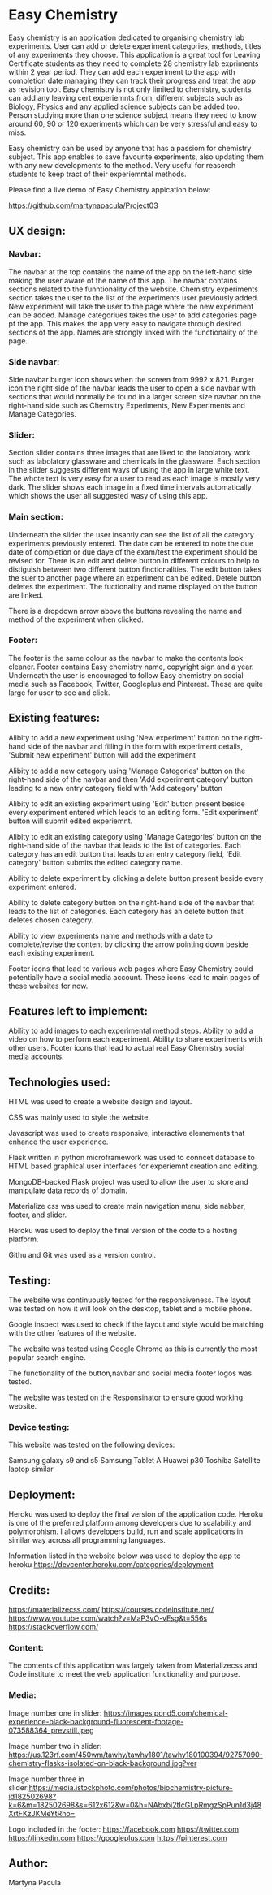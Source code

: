 # Easy Chemistry

Easy chemistry is an application dedicated to organising chemistry lab experiments. User can add or delete experiment categories, methods, titles of any experiments they choose. This application is a great tool for Leaving Certificate students as they need to complete 28 chemistry lab expriments within 2 year period. They can add each experiment to the app with completion date managing they can track their progress and treat the app as revision tool. Easy chemistry is not only limited to chemistry, students can add any leaving cert experiemnts from, different subjects such as Biology, Physics and any applied science subjects can be added too. Person studying more than one science subject means they need to know around 60, 90 or 120 experiments which can be very stressful and easy to miss. 


Easy chemistry can be used by anyone that has a passiom for chemistry subject. This app enables to save favourite experiments, also updating them with any new developments to the method. Very useful for reaserch students to keep tract of their experiemntal methods. 


Please find a live demo of Easy Chemistry appication below:

https://github.com/martynapacula/Project03


## UX design:

### Navbar:

The navbar at the top contains the name of the app on the left-hand side making the user aware of the name of this app. The navbar contains sections related to the funntionality of the website. Chemistry experiments section takes the user to the list of the experiments user previously added. New experiment will take the user to the page where the new experiment can be added. Manage categoriues takes the user to add categories page pf the app. This makes the app very easy to navigate through desired sections of the app. Names are strongly linked with the functionality of the page. 

### Side navbar:

Side navbar burger icon shows when the screen from 9992 x 821. Burger icon the right side of the navbar leads the user to open a side navbar with sections that would normally be found in a larger screen size navbar on the right-hand side such as Chemsitry Experiments, New Experiments and Manage Categories. 


### Slider:

Section slider contains three images that are liked to the labolatory work such as labolatory glassware and chemicals in the glassware. Each section in the slider suggests different ways of using the app in large white text. The whote text is very easy for a user to read as each image is mostly very dark. The slider shows each image in a fixed time intervals automatically which shows the user all suggested wasy of using this app. 

### Main section:

Underneath the slider the user insantly can see the list of all the category experiments previously entered. The date can be entered to note the due date of completion or due daye of the exam/test the experiment should be revised for. There is an edit and delete button in different colours to help to distiguish between two different button finctionalities. The edit button takes the suer to another page where an experiment can be edited. Detele button deletes the experiment. The fuctionality and name displayed on the button are linked.

There is a dropdown arrow above the buttons revealing the name and method of the experiment when clicked. 


### Footer:

The footer is the same colour as the navbar to make the contents look cleaner. Footer contains Easy chemistry name, copyright sign and a year. Underneath the user is encouraged to follow Easy chemistry on social media such as Facebook, Twitter, Googleplus and Pinterest. These are quite large for user to see and click.

## Existing features:

Alibity to add a new experiment using 'New experiment' button on the right-hand side of the navbar and filling in the form with experiment details, 'Submit new experiment' button will add the experiment

Alibity to add a new category using 'Manage Categories' button on the right-hand side of the navbar and then 'Add experiment category' button leading to a new entry category field with 'Add category' button 

Alibity to edit an existing experiment using 'Edit' button present beside every experiment entered which leads to an editing form. 'Edit experiment' button will submit edited experiemnt. 

Alibity to edit an existing category using 'Manage Categories' button on the right-hand side of the navbar that leads to the list of categories. Each category has an edit button that leads to an entry category field, 'Edit category' button submits the edited category name. 

Ability to delete experiment by clicking a delete button present beside every experiment entered. 

Ability to delete category button on the right-hand side of the navbar that leads to the list of categories. Each category has an delete button that deletes chosen category.  

Ability to view experiments name and methods with a date to complete/revise the content by clicking the arrow pointing down beside each existing experiment. 

Footer icons that lead to various web pages where Easy Chemistry could potentially have a social media account. These icons lead to main pages of these websites for now.


## Features left to implement:

Ability to add images to each experimental method steps. 
Ability to add a video on how to perform each experiment. 
Ability to share experiments with other users. 
Footer icons that lead to actual real Easy Chemistry social media accounts. 

## Technologies used:

HTML was used to create a website design and layout. 

CSS was mainly used to style the website. 

Javascript was used to create responsive, interactive elemements that enhance the user experience. 

Flask written in python microframework was used to conncet database to HTML based graphical user interfaces for experiemnt creation and editing.

MongoDB-backed Flask project was used to allow the user to store and manipulate data records of domain. 

Materialize css was used to create main navigation menu, side nabbar, footer, and slider. 

Heroku was used to deploy the final version of the code to a hosting platform. 

Githu and Git was used as a version control. 



## Testing:

The website was continuously tested for the responsiveness. The layout was tested on how it will look on the desktop, tablet and a mobile phone.  

Google inspect was used to check if the layout and style would be matching with the other features of the website. 

The website was tested using Google Chrome as this is currently the most popular search engine.  

The functionality of the button,navbar and social media footer logos was tested. 

The website was tested on the Responsinator to ensure good working website. 


### Device testing:
This website was tested on the following devices:

Samsung galaxy s9 and s5
Samsung Tablet A
Huawei p30
Toshiba Satellite laptop similar

## Deployment:

Heroku was used to deploy the final version of the application code. Heroku is one of the preferred platform among developers due to scalability and polymorphism. I allows developers build, run and scale applications in similar way across all programming languages. 

Information listed in the website below was used to deploy the app to heroku
https://devcenter.heroku.com/categories/deployment

## Credits:

https://materializecss.com/
https://courses.codeinstitute.net/
https://www.youtube.com/watch?v=MaP3vO-vEsg&t=556s
https://stackoverflow.com/



### Content:

The contents of this application was largely taken from Materializecss and Code institute to meet the web application functionality and purpose. 


### Media:

Image number one in slider: https://images.pond5.com/chemical-experience-black-background-fluorescent-footage-073588364_prevstill.jpeg

Image number two in slider: https://us.123rf.com/450wm/tawhy/tawhy1801/tawhy180100394/92757090-chemistry-flasks-isolated-on-black-background.jpg?ver

Image number three in slider:https://media.istockphoto.com/photos/biochemistry-picture-id182502698?k=6&m=182502698&s=612x612&w=0&h=NAbxbj2tIcGLpRmgzSpPun1d3j48XrtFKzJKMeYtRho=
 
Logo included in the footer:
https://facebook.com
https://twitter.com
https://linkedin.com
https://googleplus.com
https://pinterest.com

## Author:

Martyna Pacula 
